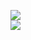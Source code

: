 [![](https://img.shields.io/badge/Made%20With-Github%20Spray-lightgrey.svg?style=for-the-badge&logo=github)](https://github.com/Annihil/github-spray#6221)  
[![](https://i.imgur.com/2DrTn0Z.gif)](https://github.com/Annihil/github-spray)